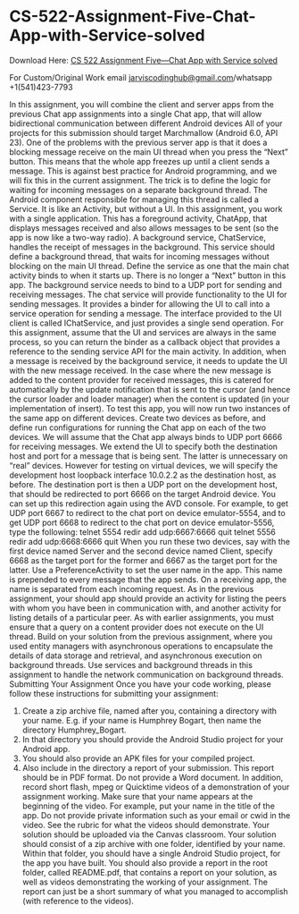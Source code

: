 # CS-522-Assignment-Five-Chat-App-with-Service-solved

Download Here: [CS 522 Assignment Five—Chat App with Service solved](https://jarviscodinghub.com/assignment/assignment-five-chat-app-with-service-solution/)

For Custom/Original Work email jarviscodinghub@gmail.com/whatsapp +1(541)423-7793

In this assignment, you will combine the client and server apps from the previous Chat
app assignments into a single Chat app, that will allow bidirectional communication
between different Android devices
All of your projects for this submission should target Marchmallow (Android 6.0, API
23).
One of the problems with the previous server app is that it does a blocking message
receive on the main UI thread when you press the “Next” button. This means that the
whole app freezes up until a client sends a message. This is against best practice for
Android programming, and we will fix this in the current assignment. The trick is to
define the logic for waiting for incoming messages on a separate background thread. The
Android component responsible for managing this thread is called a Service. It is like an
Activity, but without a UI. In this assignment, you work with a single application. This
has a foreground activity, ChatApp, that displays messages received and also allows
messages to be sent (so the app is now like a two-way radio). A background service,
ChatService, handles the receipt of messages in the background. This service should
define a background thread, that waits for incoming messages without blocking on the
main UI thread. Define the service as one that the main chat activity binds to when it
starts up. There is no longer a “Next” button in this app.
The background service needs to bind to a UDP port for sending and receiving messages.
The chat service will provide functionality to the UI for sending messages. It provides a
binder for allowing the UI to call into a service operation for sending a message. The
interface provided to the UI client is called IChatService, and just provides a single
send operation. For this assignment, assume that the UI and services are always in the
same process, so you can return the binder as a callback object that provides a reference
to the sending service API for the main activity.
In addition, when a message is received by the background service, it needs to update the
UI with the new message received. In the case where the new message is added to the
content provider for received messages, this is catered for automatically by the update
notification that is sent to the cursor (and hence the cursor loader and loader manager)
when the content is updated (in your implementation of insert).
To test this app, you will now run two instances of the same app on different devices.
Create two devices as before, and define run configurations for running the Chat app on
each of the two devices. We will assume that the Chat app always binds to UDP port
6666 for receiving messages. We extend the UI to specify both the destination host and
port for a message that is being sent. The latter is unnecessary on “real” devices.
However for testing on virtual devices, we will specify the development host loopback
interface 10.0.2.2 as the destination host, as before. The destination port is then a UDP
port on the development host, that should be redirected to port 6666 on the target Android
device. You can set up this redirection again using the AVD console. For example, to
get UDP port 6667 to redirect to the chat port on device emulator-5554, and to get UDP
port 6668 to redirect to the chat port on device emulator-5556, type the following:
telnet 5554
redir add udp:6667:6666
quit
telnet 5556
redir add udp:6668:6666
quit
When you run these two devices, say with the first device named Server and the second
device named Client, specify 6668 as the target port for the former and 6667 as the target
port for the latter.
Use a PreferenceActivity to set the user name in the app. This name is prepended to
every message that the app sends. On a receiving app, the name is separated from each
incoming request. As in the previous assignment, your should app should provide an
activity for listing the peers with whom you have been in communication with, and
another activity for listing details of a particular peer.
As with earlier assignments, you must ensure that a query on a content provider does not
execute on the UI thread. Build on your solution from the previous assignment, where
you used entity managers with asynchronous operations to encapsulate the details of data
storage and retrieval, and asynchronous execution on background threads. Use services
and background threads in this assignment to handle the network communication on
background threads.
Submitting Your Assignment
Once you have your code working, please follow these instructions for submitting your
assignment:
1. Create a zip archive file, named after you, containing a directory with your name. E.g.
if your name is Humphrey Bogart, then name the directory Humphrey_Bogart.
2. In that directory you should provide the Android Studio project for your Android app.
3. You should also provide an APK files for your compiled project.
4. Also include in the directory a report of your submission. This report should be in
PDF format. Do not provide a Word document.
In addition, record short flash, mpeg or Quicktime videos of a demonstration of your
assignment working. Make sure that your name appears at the beginning of the video.
For example, put your name in the title of the app. Do not provide private information
such as your email or cwid in the video. See the rubric for what the videos should
demonstrate.
Your solution should be uploaded via the Canvas classroom. Your solution should
consist of a zip archive with one folder, identified by your name. Within that folder, you
should have a single Android Studio project, for the app you have built. You should also
provide a report in the root folder, called README.pdf, that contains a report on your
solution, as well as videos demonstrating the working of your assignment. The report can
just be a short summary of what you managed to accomplish (with reference to the
videos).

